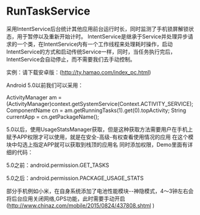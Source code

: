 # RunTaskService
采用IntentService后台统计其他应用前台运行时长，同时监测了手机锁屏解锁状态，用于暂停以及重新开始计时。 IntentService是继承于Service并处理异步请求的一个类，在IntentService内有一个工作线程来处理耗时操作，启动IntentService的方式和启动传统Service一样，同时，当任务执行完后，IntentService会自动停止，而不需要我们去手动控制。

实例：请下载安卓版：(http://ty.hamao.com/index_pc.html)

Android 5.0以前我们可以采用：

ActivityManager am = (ActivityManager)context.getSystemService(Context.ACTIVITY_SERVICE); ComponentName cn = am.getRunningTasks(1).get(0).topActivity; String currentApp = cn.getPackageName();

5.0以后，使用UsageStatsManager获取，但是这种获取方法需要用户在手机上赋予APP权限才可以使用，就是在安全-高级-有权查看使用情况的应用 在这个模块中勾选上指定APP就可以获取到栈顶的应用名 同时添加权限，Demo里面有详细的代码：

5.0之前：android.permission.GET_TASKS

5.0之后：android.permission.PACKAGE_USAGE_STATS

部分手机例如小米，在自身系统添加了电池性能模块--神隐模式，4～3钟左右会将后台应用关闭网络,GPS功能，此时需要手动开启(http://www.chinaz.com/mobile/2015/0824/437808.shtml )